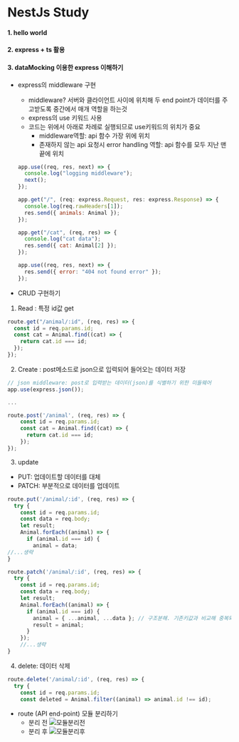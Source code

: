 # NestJs Study

#### 1. hello world

#### 2. express + ts 활용

#### 3. dataMocking 이용한 express 이해하기

- express의 middleware 구현

  - middleware? 서버와 클라이언트 사이에 위치해 두 end point가 데이터를 주고받도록 중간에서 매개 역할을 하는것
  - express의 use 키워드 사용
  - 코드는 위에서 아래로 차례로 실행되므로 use키워드의 위치가 중요
    - middleware역할: api 함수 가장 위에 위치
    - 존재하지 않는 api 요청시 error handling 역할: api 함수를 모두 지난 맨 끝에 위치

  ```javascript
  app.use((req, res, next) => {
    console.log("logging middleware");
    next();
  });

  app.get("/", (req: express.Request, res: express.Response) => {
    console.log(req.rawHeaders[1]);
    res.send({ animals: Animal });
  });

  app.get("/cat", (req, res) => {
    console.log("cat data");
    res.send({ cat: Animal[2] });
  });

  app.use((req, res, next) => {
    res.send({ error: "404 not found error" });
  });
  ```

- CRUD 구현하기

1.  Read : 특정 id값 get

```javascript
route.get("/animal/:id", (req, res) => {
  const id = req.params.id;
  const cat = Animal.find((cat) => {
    return cat.id === id;
  });
});
```

2. Create : post메소드로 json으로 입력되어 들어오는 데이터 저장

```javascript
// json middleware: post로 입력받는 데이터(json)를 식별하기 위한 미들웨어
app.use(express.json());

...

route.post('/animal', (req, res) => {
    const id = req.params.id;
    const cat = Animal.find((cat) => {
      return cat.id === id;
    });
});
```

3. update

- PUT: 업데이트할 데이터를 대체
- PATCH: 부분적으로 데이터를 업데이트

```javascript
route.put('/animal/:id', (req, res) => {
  try {
    const id = req.params.id;
    const data = req.body;
    let result;
    Animal.forEach((animal) => {
      if (animal.id === id) {
        animal = data;
//...생략
}

route.patch('/animal/:id', (req, res) => {
  try {
    const id = req.params.id;
    const data = req.body;
    let result;
    Animal.forEach((animal) => {
      if (animal.id === id) {
        animal = { ...animal, ...data }; // 구조분해. 기존키값과 비교해 중복되는 값 대체
        result = animal;
      }
    });
    //...생략
}
```

4. delete: 데이터 삭제

```javascript
route.delete('/animal/:id', (req, res) => {
  try {
    const id = req.params.id;
    const deleted = Animal.filter((animal) => animal.id !== id);

```

- route (API end-point) 모듈 분리하기
  - 분리 전
    ![모듈분리전](https://user-images.githubusercontent.com/24540759/149896292-f60fbf3d-5ba9-479e-b459-3ba41d46555e.PNG)
  - 분리 후
    ![모듈분리후](https://user-images.githubusercontent.com/24540759/149896308-8d416815-6bb7-4ba6-928d-03b5aaa3ee6c.PNG)

